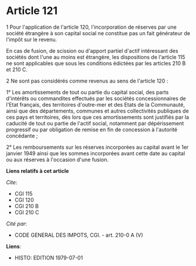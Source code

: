 # Article 121

1  Pour l'application de l'article 120, l'incorporation de réserves par une société étrangère à son capital social ne
constitue pas un fait générateur de l'impôt sur le revenu.

En cas de fusion, de scission ou d'apport partiel d'actif intéressant des sociétés dont l'une au moins est étrangère, les
dispositions de l'article 115 ne sont applicables que sous les conditions édictées par les articles 210 B et 210 C.

2  Ne sont pas considérés comme revenus au sens de l'article 120 :

1° Les amortissements de tout ou partie du capital social, des parts d'intérêts ou commandites effectués par les sociétés
concessionnaires de l'Etat français, des territoires d'outre-mer et des Etats de la Communauté, ainsi que des départements,
communes et autres collectivités publiques de ces pays et territoires, dès lors que ces amortissements sont justifiés par la
caducité de tout ou partie de l'actif social, notamment par dépérissement progressif ou par obligation de remise en fin de
concession à l'autorité concédante ;

2° Les remboursements sur les réserves incorporées au capital avant le 1er janvier 1949 ainsi que les sommes incorporées
avant cette date au capital ou aux réserves à l'occasion d'une fusion.

**Liens relatifs à cet article**

_Cite_:

  - CGI 115
  - CGI 120
  - CGI 210 B
  - CGI 210 C

_Cité par_:

  - CODE GENERAL DES IMPOTS, CGI. - art. 210-0 A (V)

**Liens**:

  - HISTO: EDITION 1979-07-01
